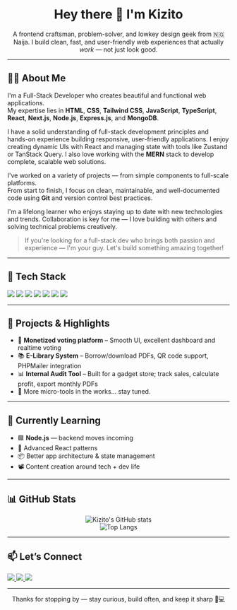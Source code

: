 <h1 align="center">Hey there 👋 I'm Kizito</h1>

<p align="center">
  A frontend craftsman, problem-solver, and lowkey design geek from 🇳🇬 Naija.  
  I build clean, fast, and user-friendly web experiences that actually <i>work</i> — not just look good.
</p>

---

## 🧑‍💻 About Me

I'm a Full-Stack Developer who creates beautiful and functional web applications.  
My expertise lies in **HTML**, **CSS**, **Tailwind CSS**, **JavaScript**, **TypeScript**, **React**, **Next.js**, **Node.js**, **Express.js**, and **MongoDB**.

I have a solid understanding of full-stack development principles and hands-on experience building responsive, user-friendly applications. I enjoy creating dynamic UIs with React and managing state with tools like Zustand or TanStack Query. I also love working with the **MERN** stack to develop complete, scalable web solutions.

I've worked on a variety of projects — from simple components to full-scale platforms.  
From start to finish, I focus on clean, maintainable, and well-documented code using **Git** and version control best practices.

I'm a lifelong learner who enjoys staying up to date with new technologies and trends. Collaboration is key for me — I love building with others and solving technical problems creatively.

> If you're looking for a full-stack dev who brings both passion and experience — I'm your guy. Let's build something amazing together!

---


## 🧰 Tech Stack
<p>
  <img src="https://img.shields.io/badge/React-%2320232a.svg?style=flat&logo=react&logoColor=%2361DAFB" />
  <img src="https://img.shields.io/badge/TailwindCSS-38B2AC?style=flat&logo=tailwind-css&logoColor=white" />
  <img src="https://img.shields.io/badge/Zustand-%23181818.svg?style=flat&logo=zod&logoColor=white" />
  <img src="https://img.shields.io/badge/Shadcn/UI-%2320232a.svg?style=flat&logo=next.js&logoColor=white" />
  <img src="https://img.shields.io/badge/Vite-646CFF?style=flat&logo=vite&logoColor=white" />
  <img src="https://img.shields.io/badge/PHP-777BB4?style=flat&logo=php&logoColor=white" />
  <img src="https://img.shields.io/badge/MySQL-4479A1?style=flat&logo=mysql&logoColor=white" />
</p>

---

## 🔧 Projects & Highlights
- 🔐 **Monetized voting platform** – Smooth UI, excellent dashboard and realtime voting  
- 📚 **E-Library System** – Borrow/download PDFs, QR code support, PHPMailer integration  
- 📊 **Internal Audit Tool** – Built for a gadget store; track sales, calculate profit, export monthly PDFs  
- 💬 More micro-tools in the works... stay tuned.

---

## 🌱 Currently Learning
- 🟩 **Node.js** — backend moves incoming
- 🧠 Advanced React patterns
- 📦 Better app architecture & state management
- 📽️ Content creation around tech + dev life

---

## 📊 GitHub Stats
<p align="center">
  <img src="https://github-readme-stats.vercel.app/api?username=Kizito3&show_icons=true&theme=default" alt="Kizito's GitHub stats" />
  <br/>
  <img src="https://github-readme-stats.vercel.app/api/top-langs/?username=Kizito3&layout=compact&theme=default" alt="Top Langs" />
</p>

---

## 📫 Let’s Connect
<p>
  <a href="https://x.com/only__1kizzy">
    <img src="https://img.shields.io/badge/Twitter-%231DA1F2?style=flat&logo=twitter&logoColor=white" />
  </a>
  <a href="https://www.linkedin.com/in/okwara-kizito-chigozirim-31b0a5217/">
    <img src="https://img.shields.io/badge/LinkedIn-%230077B5?style=flat&logo=linkedin&logoColor=white" />
  </a>
  <a href="mailto:chigokizzy@gmail.com">
    <img src="https://img.shields.io/badge/Email-D14836?style=flat&logo=gmail&logoColor=white" />
  </a>
</p>

---

<p align="center">Thanks for stopping by — stay curious, build often, and keep it sharp 🧠💻</p>
